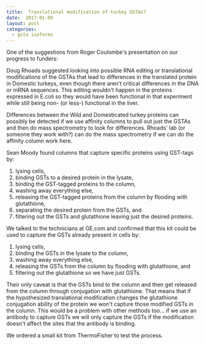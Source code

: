 ```yaml
---
title:  Translational modification of turkey GSTAs?
date:  2017-01-09
layout: post
categories:
  - gsta isoforms
---
```


One of the suggestions from Roger Coulombe's presentation on our progress to funders:

Doug Rhoads suggested looking into possible RNA editing or translational modifications of the GSTAs that lead to differences in the translated protein in Domestic turkeys, even though there aren't critical differences in the DNA or mRNA sequences. This editing wouldn't happen in the proteins expressed in E.coli so they would have been functional in that experiment while still being non- (or less-) functional in the liver.

Differences between the Wild and Domesticated turkey proteins can possibly be detected if we use affinity columns to pull out just the GSTAs and then do mass spectrometry to look for differences. Rhoads' lab (or someone they work with?) can do the mass spectrometry if we can do the affinity column work here.

Sean Moody found columns that capture specific proteins using GST-tags by:
  1. lysing cells,
  2. binding GSTs to a desired protein in the lysate,
  3. binding the GST-tagged proteins to the column,
  4. washing away everything else,
  5. releasing the GST-tagged proteins from the column by flooding with glutathione,
  6. separating the desired protein from the GSTs, and
  7. filtering out the GSTs and glutathione leaving just the desired proteins.

We talked to the technicians at GE.com and confirmed that this kit could be used to capture the GSTs already present in cells by:
  1. lysing cells,
  2. binding the GSTs in the lysate to the column,
  3. washing away everything else,
  4. releasing the GSTs from the column by flooding with glutathione, and
  5. filtering out the glutathione so we have just GSTs.

Their only caveat is that the GSTs bind to the column and then get released from the column through conjugation with glutathione. That means that if the hypothesized translational modification changes the glutathione conjugation ability of the protein we won't capture those modified GSTs in the column. This would be a problem with other methods too... if we use an antibody to capture GSTs we will only capture the GSTs if the modification doesn't affect the sites that the antibody is binding.

We ordered a small kit from ThermoFisher to test the process.
